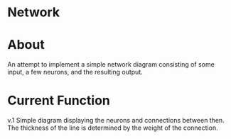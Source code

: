 # Network

# About
An attempt to implement a simple network diagram consisting of some input, a few neurons, and the resulting output.

# Current Function
v.1 Simple diagram displaying the neurons and connections between then. The thickness of the line is determined by the weight of the connection.

